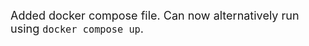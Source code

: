 <font size="4">Added docker compose file. Can now alternatively run using `docker compose up`.</font>

